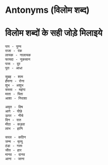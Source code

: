 
# Antonyms (विलोम शब्द)

# विलोम शब्दों के सही जोड़े मिलाइये 

```
पाप - पुण्य 
राजा - रंक 
लायक - नालायक 
फायदा - नुकसान 
पास - दूर 
पूरा - आधा 
```

```
सुबह - शाम 
हँसना - रोना 
शुभ - अशुभ 
सस्ता - महंगा 
माता - पिता 
आशा - निराशा 
```

```
अमृत - विष 
आगे - पीछे 
ऊपर - नीचे 
दिन - रात 
मीठा - कड़वा 
लाभ - हानि 
```

```
सरल - कठिन 
जन्म - मृत्यु 
ठंडा - गरम 
जीत - हार 
मानव - दानव 
आना - जाना 
```

